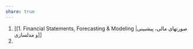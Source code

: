 ```yaml
---
share: true
---
```

1. [[1. Financial Statements, Forecasting & Modeling |صورتهای مالی، پیشبینی و مدلسازی]]
2. 
